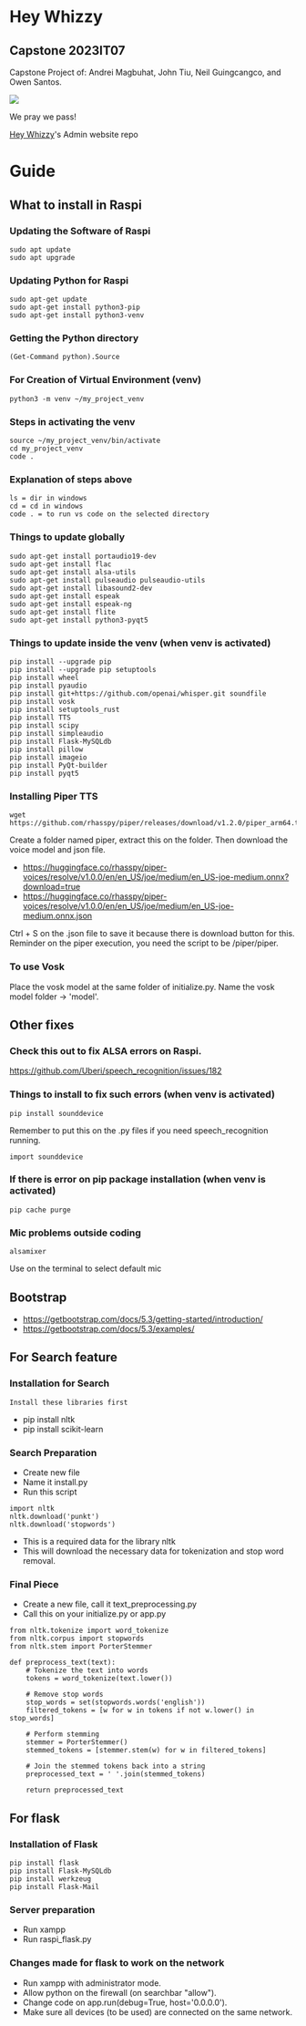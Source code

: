 # Hey Whizzy
## Capstone 2023IT07
Capstone Project of:
Andrei Magbuhat, John Tiu, Neil Guingcangco, and Owen Santos.

<a href="https://github.com/Hir0su/Hey-Whizzy/graphs/contributors">
  <img src="https://contrib.rocks/image?repo=Hir0su/Hey-Whizzy" />
</a>

We pray we pass!

[Hey Whizzy](https://github.com/Hir0su/Hey-Whizzy-Admin-Website)'s Admin website repo

# Guide

## What to install in Raspi

### Updating the Software of Raspi
```
sudo apt update
sudo apt upgrade
```

### Updating Python for Raspi
```
sudo apt-get update
sudo apt-get install python3-pip
sudo apt-get install python3-venv
```

### Getting the Python directory
```
(Get-Command python).Source
```

### For Creation of Virtual Environment (venv)
```
python3 -m venv ~/my_project_venv
```

### Steps in activating the venv
```
source ~/my_project_venv/bin/activate
cd my_project_venv
code . 
```

### Explanation of steps above
```
ls = dir in windows
cd = cd in windows
code . = to run vs code on the selected directory
```

### Things to update globally
```
sudo apt-get install portaudio19-dev
sudo apt-get install flac
sudo apt-get install alsa-utils
sudo apt-get install pulseaudio pulseaudio-utils
sudo apt-get install libasound2-dev
sudo apt-get install espeak
sudo apt-get install espeak-ng
sudo apt-get install flite
sudo apt-get install python3-pyqt5
```

### Things to update inside the venv (when venv is activated)
```
pip install --upgrade pip
pip install --upgrade pip setuptools
pip install wheel
pip install pyaudio
pip install git+https://github.com/openai/whisper.git soundfile
pip install vosk
pip install setuptools_rust
pip install TTS
pip install scipy
pip install simpleaudio
pip install Flask-MySQLdb
pip install pillow
pip install imageio
pip install PyQt-builder
pip install pyqt5
```

### Installing Piper TTS
```
wget https://github.com/rhasspy/piper/releases/download/v1.2.0/piper_arm64.tar.gz
```
Create a folder named piper, extract this on the folder.
Then download the voice model and json file.
- https://huggingface.co/rhasspy/piper-voices/resolve/v1.0.0/en/en_US/joe/medium/en_US-joe-medium.onnx?download=true
- https://huggingface.co/rhasspy/piper-voices/resolve/v1.0.0/en/en_US/joe/medium/en_US-joe-medium.onnx.json

Ctrl + S on the .json file to save it because there is download button for this.
Reminder on the piper execution, you need the script to be /piper/piper.

### To use Vosk
Place the vosk model at the same folder of initialize.py.
Name the vosk model folder -> 'model'.

## Other fixes

### Check this out to fix ALSA errors on Raspi.
https://github.com/Uberi/speech_recognition/issues/182

### Things to install to fix such errors (when venv is activated)
```
pip install sounddevice
```
Remember to put this on the .py files if you need speech_recognition running.
```
import sounddevice
```

### If there is error on pip package installation (when venv is activated)
```
pip cache purge
```

### Mic problems outside coding
```
alsamixer
```
Use on the terminal to select default mic

## Bootstrap
- https://getbootstrap.com/docs/5.3/getting-started/introduction/
- https://getbootstrap.com/docs/5.3/examples/

## For Search feature

### Installation for Search
```
Install these libraries first
```
- pip install nltk
- pip install scikit-learn

### Search Preparation
- Create new file
- Name it install.py
- Run this script
```
import nltk
nltk.download('punkt')
nltk.download('stopwords')
```
- This is a required data for the library nltk
- This will download the necessary data for tokenization and stop word removal.

### Final Piece
- Create a new file, call it text_preprocessing.py
- Call this on your initialize.py or app.py
```
from nltk.tokenize import word_tokenize
from nltk.corpus import stopwords
from nltk.stem import PorterStemmer

def preprocess_text(text):
    # Tokenize the text into words
    tokens = word_tokenize(text.lower())

    # Remove stop words
    stop_words = set(stopwords.words('english'))
    filtered_tokens = [w for w in tokens if not w.lower() in stop_words]

    # Perform stemming
    stemmer = PorterStemmer()
    stemmed_tokens = [stemmer.stem(w) for w in filtered_tokens]

    # Join the stemmed tokens back into a string
    preprocessed_text = ' '.join(stemmed_tokens)

    return preprocessed_text
```

## For flask

### Installation of Flask
```
pip install flask
pip install Flask-MySQLdb
pip install werkzeug
pip install Flask-Mail
```

### Server preparation
- Run xampp
- Run raspi_flask.py

### Changes made for flask to work on the network

- Run xampp with administrator mode.
- Allow python on the firewall (on searchbar "allow").
- Change code on app.run(debug=True, host='0.0.0.0').
- Make sure all devices (to be used) are connected on the same network.
